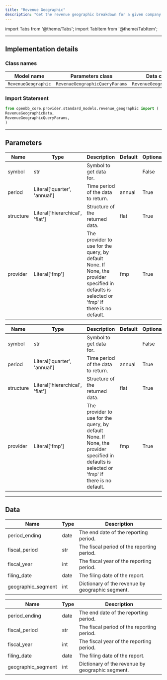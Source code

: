 ```yaml
---
title: "Revenue Geographic"
description: "Get the revenue geographic breakdown for a given company over time"
---
```


<!-- markdownlint-disable MD012 MD031 MD033 -->

import Tabs from '@theme/Tabs';
import TabItem from '@theme/TabItem';

---

## Implementation details

### Class names

| Model name | Parameters class | Data class |
| ---------- | ---------------- | ---------- |
| `RevenueGeographic` | `RevenueGeographicQueryParams` | `RevenueGeographicData` |

### Import Statement

```python
from openbb_core.provider.standard_models.revenue_geographic import (
RevenueGeographicData,
RevenueGeographicQueryParams,
)
```

---

## Parameters

<Tabs>

<TabItem value='standard' label='standard'>

| Name | Type | Description | Default | Optional |
| ---- | ---- | ----------- | ------- | -------- |
| symbol | str | Symbol to get data for. |  | False |
| period | Literal['quarter', 'annual'] | Time period of the data to return. | annual | True |
| structure | Literal['hierarchical', 'flat'] | Structure of the returned data. | flat | True |
| provider | Literal['fmp'] | The provider to use for the query, by default None. If None, the provider specified in defaults is selected or 'fmp' if there is no default. | fmp | True |
</TabItem>

<TabItem value='fmp' label='fmp'>

| Name | Type | Description | Default | Optional |
| ---- | ---- | ----------- | ------- | -------- |
| symbol | str | Symbol to get data for. |  | False |
| period | Literal['quarter', 'annual'] | Time period of the data to return. | annual | True |
| structure | Literal['hierarchical', 'flat'] | Structure of the returned data. | flat | True |
| provider | Literal['fmp'] | The provider to use for the query, by default None. If None, the provider specified in defaults is selected or 'fmp' if there is no default. | fmp | True |
</TabItem>

</Tabs>

---

## Data

<Tabs>

<TabItem value='standard' label='standard'>

| Name | Type | Description |
| ---- | ---- | ----------- |
| period_ending | date | The end date of the reporting period. |
| fiscal_period | str | The fiscal period of the reporting period. |
| fiscal_year | int | The fiscal year of the reporting period. |
| filing_date | date | The filing date of the report. |
| geographic_segment | int | Dictionary of the revenue by geographic segment. |
</TabItem>

<TabItem value='fmp' label='fmp'>

| Name | Type | Description |
| ---- | ---- | ----------- |
| period_ending | date | The end date of the reporting period. |
| fiscal_period | str | The fiscal period of the reporting period. |
| fiscal_year | int | The fiscal year of the reporting period. |
| filing_date | date | The filing date of the report. |
| geographic_segment | int | Dictionary of the revenue by geographic segment. |
</TabItem>

</Tabs>

